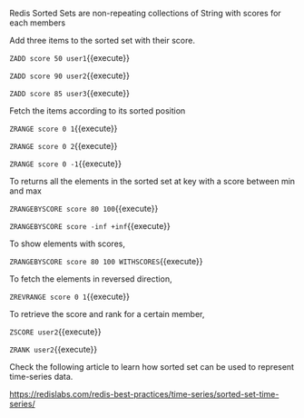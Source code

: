 Redis Sorted Sets are non-repeating collections of String with scores for each members

Add three items to the sorted set with their score.

`ZADD score 50 user1`{{execute}}

`ZADD score 90 user2`{{execute}}

`ZADD score 85 user3`{{execute}}



Fetch the items according to its sorted position

`ZRANGE score 0 1`{{execute}}

`ZRANGE score 0 2`{{execute}}

`ZRANGE score 0 -1`{{execute}}

To returns all the elements in the sorted set at key with a score between min and max

`ZRANGEBYSCORE score 80 100`{{execute}}

`ZRANGEBYSCORE score -inf +inf`{{execute}}

To show elements with scores,

`ZRANGEBYSCORE score 80 100 WITHSCORES`{{execute}}


To fetch the elements in reversed direction, 

`ZREVRANGE score 0 1`{{execute}}

To retrieve the score and rank for a certain member,

`ZSCORE user2`{{execute}}

`ZRANK user2`{{execute}}


Check the following article to learn how sorted set can be used to represent time-series data.

https://redislabs.com/redis-best-practices/time-series/sorted-set-time-series/


